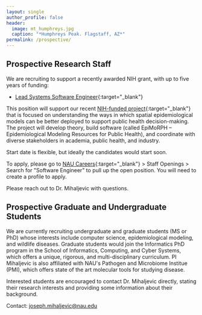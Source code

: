 ```yaml
---
layout: single
author_profile: false
header:
  image: mt_humphreys.jpg
  caption: "*Humphreys Peak. Flagstaff, AZ*" 
permalink: /prospective/
---
```


## Prospective Research Staff

We are recruiting to support a recently awarded NIH grant, with up to five years of funding:
- [Lead Systems Software Engineer](https://www.linkedin.com/jobs/view/3278408345/?alternateChannel=search&refId=cIb1JH89jWZuR%2FUVrQvO4A%3D%3D&trackingId=2Cq6rsebIOaJazuZyndwsA%3D%3D){:target="_blank"}

This position will support our recent [NIH-funded project](https://jrmihalj.github.io/nih-grant/){:target="_blank"} that is focused on understanding the ways in which spatial epidemiological models can be better deployed to support public health decision-making. The project will develop theory, build software (called EpiMoRPH – Epidemiological Modeling Resources for Public Health), and coordinate with diverse stakeholders in academia, public health, and industry. 

Start date is flexible, but ideally the candidates would start soon. 

To apply, please go to [NAU Careers](https://in.nau.edu/human-resources/current-job-openings/){:target="_blank"} > Staff Openings > Search for "Software Engineer" to pull up the open position. You will need to create a profile to apply. 

Please reach out to Dr. Mihaljevic with questions. 

## Prospective Graduate and Undergraduate Students

We are currently recruiting undergraduate and graduate students (MS or PhD) whose interests include computer science, epidemiological modeling, and wildlife diseases. Graduate students would join the Informatics PhD program in the School of Informatics, Computing, and Cyber Systems, which offers a unique, rigorous, and multi-disciplinary curriculum. PI Mihaljevic is also affiliated with NAU's Pathogen and Microbiome Institue (PMI), which offers state of the art molecular tools for studying disease. 

Interested students are encouraged to contact Dr. Mihaljevic directly, stating their research interests and providing some information about their background.


Contact: joseph.mihaljevic@nau.edu
